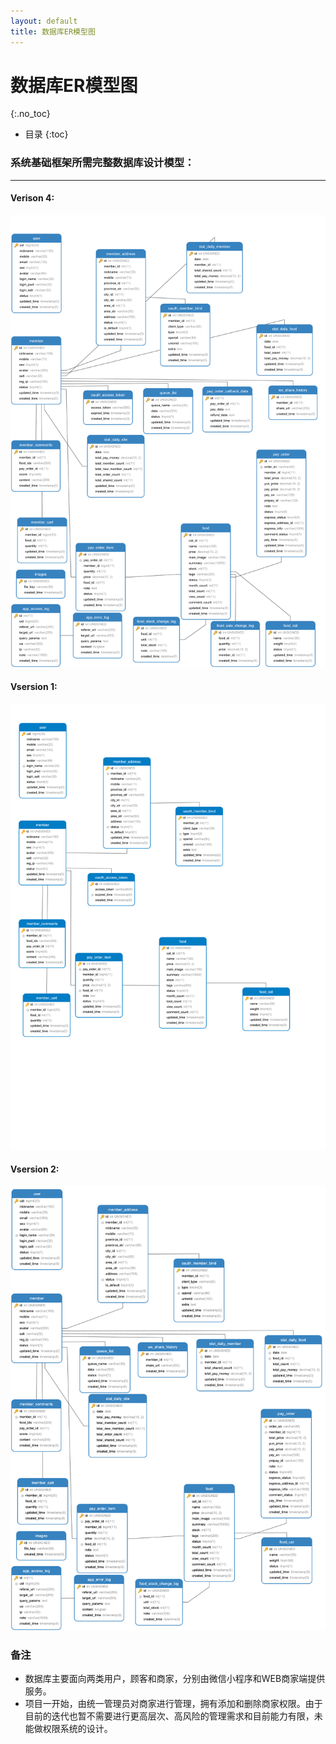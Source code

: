 ```yaml
---
layout: default
title: 数据库ER模型图
---
```


# 数据库ER模型图
{:.no_toc}

* 目录
{:toc}

### 系统基础框架所需完整数据库设计模型：
------
#### Verison 4:
![version 4](pictures/DatabaseModel.png)

#### Vsersion 1:
![version 1](pictures/DatabaseModel_1.png)

#### Vsersion 2:
![version 1](pictures/DatabaseModel_2.png)

### 备注
* 数据库主要面向两类用户，顾客和商家，分别由微信小程序和WEB商家端提供服务。
* 项目一开始，由统一管理员对商家进行管理，拥有添加和删除商家权限。由于目前的迭代也暂不需要进行更高层次、高风险的管理需求和目前能力有限，未能做权限系统的设计。

